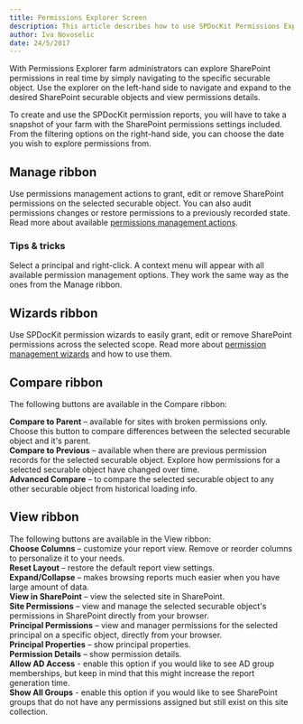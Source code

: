 ```yaml
---
title: Permissions Explorer Screen
description: This article describes how to use SPDocKit Permissions Explorer to explore SharePoint permissions.
author: Iva Novoselic
date: 24/5/2017
---
```

With Permissions Explorer farm administrators can explore SharePoint permissions in real time by simply navigating to the specific securable object. Use the explorer on the left-hand side to navigate and expand to the desired SharePoint securable objects and view permissions details.

To create and use the SPDocKit permission reports, you will have to take a snapshot of your farm with the SharePoint permissions settings included. From the filtering options on the right-hand side, you can choose the date you wish to explore permissions from.

## Manage ribbon
Use permissions management actions to grant, edit or remove SharePoint permissions on the selected securable object. You can also audit permissions changes or restore permissions to a previously recorded state. Read more about available [permissions management actions](#internal/permission-management/manage-permission-ribbon-actions).

### Tips & tricks
Select a principal and right-click. A context menu will appear with all available permission management options. They work the same way as the ones from the Manage ribbon.

## Wizards ribbon
Use SPDocKit permission wizards to easily grant, edit or remove SharePoint permissions across the selected scope. Read more about [permission management wizards](#internal/permission-management/manage-permissions-wizard) and how to use them.

## Compare ribbon
The following buttons are available in the Compare ribbon:

__Compare to Parent__ – available for sites with broken permissions only. Choose this button to compare differences between the selected securable object and it's parent.    
__Compare to Previous__ – available when there are previous permission records for the selected securable object. Explore how permissions for a selected securable object have changed over time.  
__Advanced Compare__ – to compare the selected securable object to any other securable object from historical loading info.

## View ribbon
The following buttons are available in the View ribbon:  
__Choose Columns__ – customize your report view. Remove or reorder columns to personalize it to your needs.  
__Reset Layout__ – restore the default report view settings.  
__Expand/Collapse__ – makes browsing reports much easier when you have large amount of data.  
__View in SharePoint__ – view the selected site in SharePoint.  
__Site Permissions__ – view and manage the selected securable object's permissions in SharePoint directly from your browser.  
__Principal Permissions__ – view and manager permissions for the selected principal on a specific object, directly from your browser.  
__Principal Properties__ – show principal properties.  
__Permission Details__ – show permission details.  
__Allow AD Access__ - enable this option if you would like to see AD group memberships, but keep in mind that this might increase the report generation time.  
__Show All Groups__ - enable this option if you would like to see SharePoint groups that do not have any permissions assigned but still exist on this site collection.


